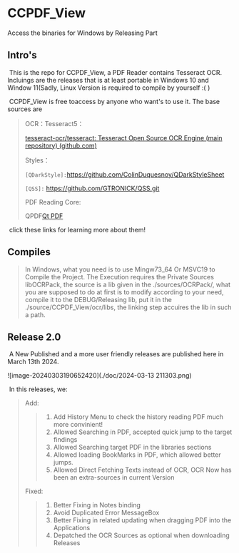 # CCPDF_View
  Access the binaries for Windows by Releasing Part
## Intro's

​	This is the repo for CCPDF_View, a PDF Reader contains Tesseract OCR. Incluings are the releases that is at least portable in Windows 10 and Window 11(Sadly, Linux Version is required to compile by yourself :( )

​	CCPDF_View is free toaccess by anyone who want's to use it. The base sources are

>  OCR：Tesseract5：
>
> [tesseract-ocr/tesseract: Tesseract Open Source OCR Engine (main repository) (github.com)](https://github.com/tesseract-ocr/tesseract)
>
> Styles：
>
> `[QDarkStyle]:`https://github.com/ColinDuquesnoy/QDarkStyleSheet
>
> `[QSS]:` https://github.com/GTRONICK/QSS.git
>
> PDF Reading Core:
>
> QPDF[Qt PDF](https://doc.qt.io/qt-6/qtpdf-index.html)

​	click these links for learning more about them!

## Compiles

> In Windows, what you need is to use Mingw73_64 Or MSVC19 to Compile the Project. The Execution requires the Private Sources libOCRPack, the source is a lib given in the ./sources/OCRPack/, what you are supposed to do at first is to modify according to your need, compile it to the DEBUG/Releasing lib, put it in the ./source/CCPDF_View/ocr/libs, the linking step accuires the lib in such a path.

## Release 2.0

​	A New Published and a more user friendly releases are published here in March 13th 2024.

![image-20240303190652420](./doc/2024-03-13 211303.png)

​	In this releases, we:

> Add:
>
> > 1. Add History Menu to check the history reading PDF much more convinient!
> > 2. Allowed Searching in PDF, accepted quick jump to the target findings
> > 3. Allowed Searching target PDF in the libraries sections
> > 4. Allowed loading BookMarks in PDF, which allowed better jumps.
> > 5. Allowed Direct Fetching Texts instead of OCR, OCR Now has been an extra-sources in current Version
>
> Fixed:
>
> > 1. Better Fixing in Notes binding
> > 2. Avoid Duplicated Error MessageBox
> > 3. Better Fixing in related updating when dragging PDF into the Applications
> > 4. Depatched the OCR Sources as optional when downloading Releases
